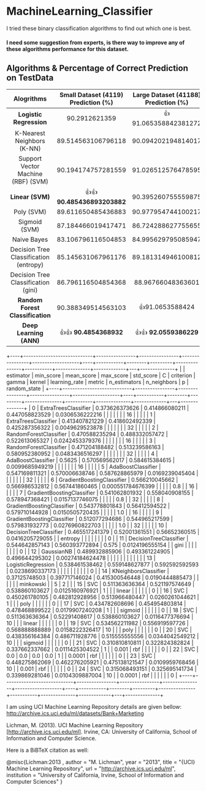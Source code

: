 # MachineLearning_Classifier
I tried these binary classification algorithms to find out which one is best.   
#### I need some suggestion from experts, is there way to improve any of these algorithms performance for this dataset.

## Algorithms & Percentage of Correct Prediction on TestData

| Alogrithms | Small Dataset (4119) Prediction (%)  | Large Dataset (41188) Prediction (%)  |
| :---:         |     :---:           |          :---: |
| **Logistic Regression** |       90.2912621359         |  :+1: 91.065358842381272        |
|K-Nearest Neighbors (K-NN) | 89.514563106796118| 90.094202194814017|
|Support Vector Machine (RBF) (SVM) | 90.194174757281559 |91.026512576478595|
|**Linear (SVM)**                 | :+1::+1: **90.485436893203882**|90.395260755559875|
|Poly (SVM)                   | 89.611650485436883|90.977954744100217|
|Sigmoid (SVM)                | 87.184466019417471|86.724288627755655|
|Naive Bayes                  | 83.106796116504853|84.995629795085947|
|Decision Tree Classification (entropy) | 85.145631067961176|89.181314946100812|
|Decision Tree Classification (gini) | 86.796116504854368|88.96766048363601|
|**Random Forest Classification** | 90.388349514563103|:+1:91.0653588424|
| **Deep Learning (ANN)**     |:+1::+1: **90.4854368932**|:+1::+1: **92.0559386229**|


+----+----------------------------+----------------+----------------+----------------+-------------------+----+-----------+--------+---------+---------------+-----------+--------------+-------------+---+--------------+
|    |         estimator          |   min_score    |   mean_score   |   max_score    |     std_score     | C  | criterion | gamma  |  kernel | learning_rate |   metric  | n_estimators | n_neighbors | p | random_state |
+----+----------------------------+----------------+----------------+----------------+-------------------+----+-----------+--------+---------+---------------+-----------+--------------+-------------+---+--------------+
| 0  |    ExtraTreesClassifier    | 0.373626373626 | 0.414866080211 | 0.447058823529 |  0.0306536222216  |    |           |        |         |               |           |      16      |             |   |              |
| 1  |    ExtraTreesClassifier    | 0.413407821229 | 0.418602492339 | 0.425287356322 |  0.0049629523878  |    |           |        |         |               |           |      32      |             |   |              |
| 2  |   RandomForestClassifier   | 0.470588235294 | 0.488332057472 | 0.522613065327 |  0.0242453379376  |    |           |        |         |               |           |      16      |             |   |              |
| 3  |   RandomForestClassifier   | 0.471204188482 | 0.513239586163 | 0.580952380952 |  0.0483436516297  |    |           |        |         |               |           |      32      |             |   |              |
| 4  |     AdaBoostClassifier     |     0.5625     | 0.570569562017 | 0.584615384615 |  0.0099685949219  |    |           |        |         |               |           |      16      |             |   |              |
| 5  |     AdaBoostClassifier     | 0.547169811321 | 0.570006638746 | 0.587628865979 |  0.0169239045404  |    |           |        |         |               |           |      32      |             |   |              |
| 6  | GradientBoostingClassifier | 0.566210045662 | 0.566986532812 | 0.567441860465 | 0.000551784676399 |    |           |        |         |      0.8      |           |      16      |             |   |              |
| 7  | GradientBoostingClassifier | 0.541062801932 | 0.558040908155 | 0.578947368421 |  0.0157137746075  |    |           |        |         |      0.8      |           |      32      |             |   |              |
| 8  | GradientBoostingClassifier | 0.543778801843 | 0.56412594522  | 0.579710144928 |  0.0150505720435  |    |           |        |         |      1.0      |           |      16      |             |   |              |
| 9  | GradientBoostingClassifier | 0.512077294686 | 0.544965217599 | 0.579831932773 |  0.0276960822703  |    |           |        |         |      1.0      |           |      32      |             |   |              |
| 10 |   DecisionTreeClassifier   | 0.465517241379 | 0.52001361551  | 0.56652360515  |  0.0416205729055  |    |  entropy  |        |         |               |           |              |             |   |      0       |
| 11 |   DecisionTreeClassifier   | 0.544642857143 | 0.560393772894 |     0.575      |  0.0124196555154  |    |    gini   |        |         |               |           |              |             |   |      0       |
| 12 |         GaussianNB         | 0.489932885906 | 0.493361224905 | 0.496644295302 |  0.00274184624478 |    |           |        |         |               |           |              |             |   |              |
| 13 |     LogisticRegression     | 0.538461538462 | 0.559148627877 | 0.592592592593 |  0.0238690337173  |    |           |        |         |               |           |              |             |   |      0       |
| 14 |    KNeighborsClassifier    | 0.37125748503  | 0.397717146024 | 0.415300546448 |  0.0190444885473  |    |           |        |         |               | minkowski |              |      5      | 2 |              |
| 15 |            SVC             | 0.511363636364 | 0.521197574649 | 0.538860103627 |  0.0125160976921  | 1  |           |        |  linear |               |           |              |             |   |      0       |
| 16 |            SVC             | 0.450261780105 | 0.482812928956 | 0.513966480447 |  0.0260261044621  | 1  |           |        |   poly  |               |           |              |             |   |      0       |
| 17 |            SVC             | 0.434782608696 | 0.454954803814 | 0.478468899522 |  0.0179907240208  | 1  |           |        | sigmoid |               |           |              |             |   |      0       |
| 18 |            SVC             | 0.511363636364 | 0.52291408617  | 0.538860103627 |  0.0116477376694  | 10 |           |        |  linear |               |           |              |             |   |      0       |
| 19 |            SVC             | 0.534562211982 | 0.556919597726 | 0.568888888889 |  0.0158222326417  | 10 |           |        |   poly  |               |           |              |             |   |      0       |
| 20 |            SVC             | 0.438356164384 | 0.486711928776 | 0.515555555556 |  0.0344042549212  | 10 |           |        | sigmoid |               |           |              |             |   |      0       |
| 21 |            SVC             | 0.310810810811 | 0.322824382824 | 0.337662337662 |  0.0111425304522  | 1  |           | 0.001  |   rbf   |               |           |              |             |   |      0       |
| 22 |            SVC             |      0.0       |      0.0       |      0.0       |        0.0        | 1  |           | 0.0001 |   rbf   |               |           |              |             |   |      0       |
| 23 |            SVC             | 0.448275862069 | 0.462276205921 | 0.475138121547 |  0.0109959768456  | 10 |           | 0.001  |   rbf   |               |           |              |             |   |      0       |
| 24 |            SVC             | 0.315068493151 | 0.325695141734 | 0.339869281046 |  0.0104309887004  | 10 |           | 0.0001 |   rbf   |               |           |              |             |   |      0       |
+----+----------------------------+----------------+----------------+----------------+-------------------+----+-----------+--------+---------+---------------+-----------+--------------+-------------+---+--------------+

I am using UCI Machine Learning Repository details are given bellow:
http://archive.ics.uci.edu/ml/datasets/Bank+Marketing

Lichman, M. (2013). UCI Machine Learning Repository [http://archive.ics.uci.edu/ml]. Irvine, CA: University of California, School of Information and Computer Science.

Here is a BiBTeX citation as well:

@misc{Lichman:2013 ,
author = "M. Lichman",
year = "2013",
title = "{UCI} Machine Learning Repository",
url = "http://archive.ics.uci.edu/ml",
institution = "University of California, Irvine, School of Information and Computer Sciences" }
